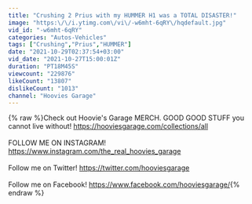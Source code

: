 ```yaml
---
title: "Crushing 2 Prius with my HUMMER H1 was a TOTAL DISASTER!"
image: "https:\/\/i.ytimg.com\/vi\/-w6mht-6qRY\/hqdefault.jpg"
vid_id: "-w6mht-6qRY"
categories: "Autos-Vehicles"
tags: ["Crushing","Prius","HUMMER"]
date: "2021-10-29T02:37:54+03:00"
vid_date: "2021-10-27T15:00:01Z"
duration: "PT18M45S"
viewcount: "229876"
likeCount: "13807"
dislikeCount: "1013"
channel: "Hoovies Garage"
---
```

{% raw %}Check out Hoovie's Garage MERCH. GOOD GOOD STUFF you cannot live without! <a rel="nofollow" target="blank" href="https://hooviesgarage.com/collections/all">https://hooviesgarage.com/collections/all</a><br /><br />FOLLOW ME ON INSTAGRAM! <a rel="nofollow" target="blank" href="https://www.instagram.com/the_real_hoovies_garage">https://www.instagram.com/the_real_hoovies_garage</a><br /><br />Follow me on Twitter! <a rel="nofollow" target="blank" href="https://twitter.com​/hooviesgarage">https://twitter.com​/hooviesgarage</a><br /><br />Follow me on Facebook! <a rel="nofollow" target="blank" href="https://www.facebook.com/hooviesgarage/​">https://www.facebook.com/hooviesgarage/​</a>{% endraw %}
